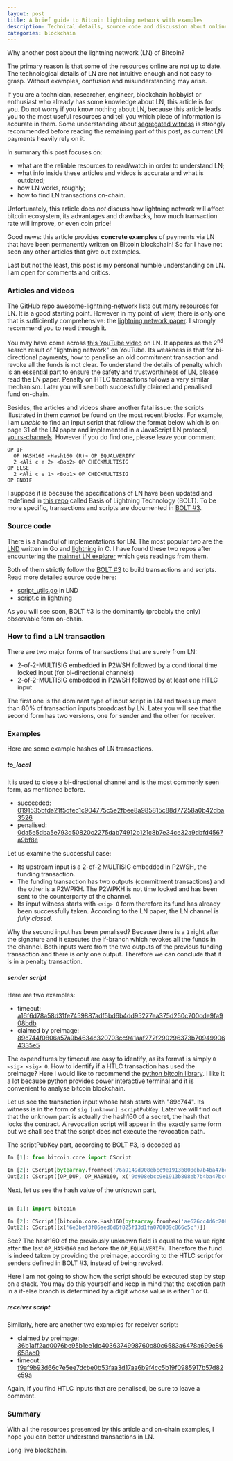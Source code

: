 ```yaml
---
layout: post
title: A brief guide to Bitcoin lightning network with examples
description: Technical details, source code and discussion about online resources
categories: blockchain
---
```


Why another post about the lightning network (LN) of Bitcoin?

The primary reason is that
some of the resources online are _not_ up to date.
The technological details of LN are not intuitive enough
and not easy to grasp.
Without examples, confusion and misunderstanding may arise.

If you are a technician, researcher, engineer,
blockchain hobbyist or enthusiast
who already has some knowledge about LN,
this article is for you.
Do not worry if you know nothing about LN,
because this article leads you to the most useful resources
and tell you which piece of information is accurate in them.
Some understanding about
[segregated witness](https://github.com/bitcoin/bips/blob/master/bip-0141.mediawiki)
is strongly recommended before
reading the remaining part of this post,
as current LN payments heavily rely on it.

In summary this post focuses on:

* what are the reliable resources to read/watch in order to understand LN;
* what info inside these articles and videos is accurate and what is outdated;
* how LN works, roughly;
* how to find LN transactions on-chain.

Unfortunately, this article does _not_ discuss
how lightning network will affect bitcoin ecosystem,
its advantages and drawbacks,
how much transaction rate will improve, or even coin price!

Good news: this article provides **concrete examples** of payments via LN
that have been permanently written on Bitcoin blockchain!
So far I have not seen any other articles that give out examples.

Last but not the least,
this post is my personal humble understanding on LN.
I am open for comments and critics.

### Articles and videos

The GitHub repo
[awesome-lightning-network](https://github.com/bcongdon/awesome-lightning-network)
lists out many resources for LN.
It is a good starting point.
However in my point of view,
there is only one that is sufficiently comprehensive: the
[lightning network paper](https://lightning.network/lightning-network-paper.pdf).
I strongly recommend you to read through it.

You may have come across
[this YouTube video](https://www.youtube.com/watch?v=8zVzw912wPo&t=2317s)
on LN.
It appears as the 2<sup>nd</sup> search result of
"lightning network" on YouTube.
Its weakness is that for bi-directional payments,
how to penalise an old commitment transaction and
revoke all the funds is not clear.
To understand the details of penalty
which is an essential part to ensure the safety and trustworthiness of LN,
please read the LN paper.
Penalty on HTLC transactions follows a very similar mechanism.
Later you will see both successfully claimed and penalised fund on-chain.

Besides, the articles and videos share another fatal issue:
the scripts illustrated in them _cannot_ be found on the most recent blocks.
For example, I am _unable_ to find an input script
that follow the format below which is on page 31 of the LN paper
and implemented in a JavaScript LN protocol,
[yours-channels](https://github.com/yoursnetwork/yours-channels).
However if you do find one, please leave your comment.

```
OP IF
  OP HASH160 <Hash160 (R)> OP EQUALVERIFY
  2 <Ali c e 2> <Bob2> OP CHECKMULTISIG
OP ELSE
  2 <Ali c e 1> <Bob1> OP CHECKMULTISIG
OP ENDIF
```

I suppose it is because
the specifications of LN have been updated and redefined in
[this repo](https://github.com/lightningnetwork/lightning-rfc)
called Basis of Lightning Technology (BOLT).
To be more specific, transactions and scripts are documented in
[BOLT \#3](https://github.com/lightningnetwork/lightning-rfc/blob/master/03-transactions.md).

### Source code

There is a handful of implementations for LN.
The most popular two are the
[LND](https://github.com/lightningnetwork/lnd) written in Go
and
[lightning](https://github.com/ElementsProject/lightning) in C.
I have found these two repos after encountering the
[mainnet LN explorer](https://lnmainnet.gaben.win/)
which gets readings from them.  

Both of them strictly follow the
[BOLT \#3](https://github.com/lightningnetwork/lightning-rfc/blob/master/03-transactions.md)
to build transactions and scripts.
Read more detailed source code here:

* [script_utils.go](https://github.com/lightningnetwork/lnd/blob/master/lnwallet/script_utils.go)
in LND
* [script.c](https://github.com/ElementsProject/lightning/blob/master/bitcoin/script.c) in lightning

As you will see soon,
BOLT \#3 is the dominantly (probably the only) observable form on-chain.

### How to find a LN transaction

There are two major forms of transactions that are surely from LN:

* 2-of-2-MULTISIG embedded in P2WSH followed by
a conditional time locked input (for bi-directional channels)
* 2-of-2-MULTISIG embedded in P2WSH followed by at least one HTLC input

The first one is the dominant type of input script in LN and
takes up more than 80% of transaction inputs broadcast by LN.
Later you will see that the second form has two versions,
one for sender and the other for receiver.

### Examples

Here are some example hashes of LN transactions.

##### to_local

It is used to close a bi-directional channel and is
the most commonly seen form, as mentioned before.

* succeeded:
[0191535bfda21f5dfec1c904775c5e2fbee8a985815c88d77258a0b42dba3526](https://btc.com/0191535bfda21f5dfec1c904775c5e2fbee8a985815c88d77258a0b42dba3526#in_0)
* penalised:
[0da5e5dba5e793d50820c2275dab74912b121c8b7e34ce32a9dbfd4567a9bf8e](https://btc.com/0da5e5dba5e793d50820c2275dab74912b121c8b7e34ce32a9dbfd4567a9bf8e#in_0)

Let us examine the successful case:

* Its upstream input is a 2-of-2 MULTISIG embedded in P2WSH,
the funding transaction.
* The funding transaction has two outputs (commitment transactions)
and the other is a P2WPKH.
The P2WPKH is not time locked and
has been sent to the counterparty of the channel.
* Its input witness starts with `<sig> 0` form
therefore its fund has already been successfully taken.
According to the LN paper, the LN channel is _fully closed_.

Why the second input has been penalised?
Because there is a `1` right after the signature and
it executes the if-branch which revokes all the funds in the channel.
Both inputs were from the two outputs of
the previous funding transaction and there is only one output.
Therefore we can conclude that it is in a penalty transaction.

##### sender script

Here are two examples:

* timeout:
[a16f6d78a58d31fe7459887adf5bd6b4dd95277ea375d250c700cde9fa908bdb](https://btc.com/a16f6d78a58d31fe7459887adf5bd6b4dd95277ea375d250c700cde9fa908bdb)
* claimed by preimage:
[89c744f0806a57a9b4634c320703cc941aaf272f290296373b709499064335e5](https://btc.com/89c744f0806a57a9b4634c320703cc941aaf272f290296373b709499064335e5)

The expenditures by timeout are easy to identify, as its format is simply
`0 <sig> <sig> 0`.
How to identify if a HTLC transaction has used the preimage?
Here I would like to recommend the
[python bitcoin library](https://github.com/petertodd/python-bitcoinlib).
I like it a lot because python provides power interactive terminal
and it is convenient to analyse bitcoin blockchain.

Let us see the transaction input whose hash starts with "89c744".
Its witness is in the form of `sig [unknown] scriptPubKey`.
Later we will find out that the unknown part is
actually the hash160 of a secret, the hash that locks the contract.
A revocation script will appear in the exactly same form
but we shall see that the script does not execute the revocation path.

The scriptPubKey part, according to BOLT \#3, is decoded as

```python
In [1]: from bitcoin.core import CScript

In [2]: CScript(bytearray.fromhex('76a9149d908ebcc9e1913b808eb7b4ba47bc4d1b35ebd38763ac672102aa52226cbb5aaef23f175575c06feb16aa303e76f288be28c4760ef768c865977c820120876475527c210362c9ec1c0c7bb399037469b376e9e19d6aa0fbb58df811786b7425dea94b519a52ae67a9146e3bef3f86aed6d6f825f13d1fa070039c866c5c88ac6868'))
Out[2]: CScript([OP_DUP, OP_HASH160, x('9d908ebcc9e1913b808eb7b4ba47bc4d1b35ebd3'), OP_EQUAL, OP_IF, OP_CHECKSIG, OP_ELSE, x('02aa52226cbb5aaef23f175575c06feb16aa303e76f288be28c4760ef768c86597'), OP_SWAP, OP_SIZE, x('20'), OP_EQUAL, OP_NOTIF, OP_DROP, 2, OP_SWAP, x('0362c9ec1c0c7bb399037469b376e9e19d6aa0fbb58df811786b7425dea94b519a'), 2, OP_CHECKMULTISIG, OP_ELSE, OP_HASH160, x('6e3bef3f86aed6d6f825f13d1fa070039c866c5c'), OP_EQUALVERIFY, OP_CHECKSIG, OP_ENDIF, OP_ENDIF])
```

Next, let us see the hash value of the unknown part,
```python

In [1]: import bitcoin

In [2]: CScript([bitcoin.core.Hash160(bytearray.fromhex('ae626cc4d6c208bdb3179b9d3efc7ae61779a9924b3852f01d0024afa84a4bbb'))])
Out[2]: CScript([x('6e3bef3f86aed6d6f825f13d1fa070039c866c5c')])
```

See? The hash160 of the previously unknown field is
equal to the value right after the last `OP_HASH160`
and before the `OP_EQUALVERIFY`.
Therefore the fund is indeed taken by providing the preimage,
according to the HTLC script for senders defined in BOLT \#3,
instead of being revoked.

Here I am not going to show how the script should be executed
step by step on a stack.
You may do this yourself and keep in mind that
the exection path in a if-else branch is determined by a digit
whose value is either 1 or 0.

##### receiver script

Similarly, here are another two examples for receiver script:

* claimed by preimage:
[36b1aff2ad0076be95b1ee1dc4036374998760c80c6583a6478a699e86658ac0](https://btc.com/36b1aff2ad0076be95b1ee1dc4036374998760c80c6583a6478a699e86658ac0)
* timeout:
[f9af9b93d66c7e5ee7dcbe0b53faa3d17aa6b9f4cc5b19f0985917b57d82c59a](https://btc.com/f9af9b93d66c7e5ee7dcbe0b53faa3d17aa6b9f4cc5b19f0985917b57d82c59a#in_0)

Again, if you find HTLC inputs that are penalised,
be sure to leave a comment.

### Summary

With all the resources presented by this article
and on-chain examples,
I hope you can better understand transactions in LN.

Long live blockchain.
